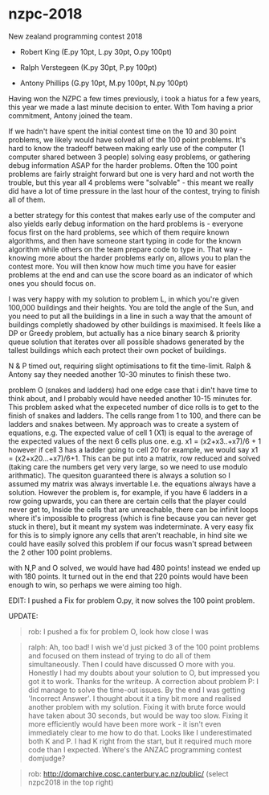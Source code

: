 # nzpc-2018
New zealand programming contest 2018

- Robert King (E.py 10pt, L.py 30pt, O.py 100pt)

- Ralph Verstegeen (K.py 30pt, P.py 100pt)

- Antony Phillips (G.py 10pt, M.py 100pt, N.py 100pt)

Having won the NZPC a few times previously, i took a hiatus for a few years, this year we made a last minute decision to enter. With Tom having a prior commitment, Antony joined the team.

If we hadn't have spent the initial contest time on the 10 and 30 point problems, we likely would have solved all of the 100 point problems. It's hard to know the tradeoff between making early use of the computer (1 computer shared between 3 people) solving easy problems, or gathering debug information ASAP for the harder problems. Often the 100 point problems are fairly straight forward but one is very hard and not worth the trouble, but this year all 4 problems were "solvable" - this meant we really did have a lot of time pressure in the last hour of the contest, trying to finish all of them.

a better strategy for this contest that makes early use of the computer and also yields early debug information on the hard problems is - everyone focus first on the hard problems, see which of them require known algorithms,
and then have someone start typing in code for the known algorithm while others on the team prepare code to type in. That way - knowing more about the harder problems early on, allows you to plan the contest more. You will then know how much time you have for easier problems at the end and can use the score board as an indicator of which ones you should focus on.

I was very happy with my solution to problem L, in which you're given 100,000 buildings and their heights. You are told the angle of the Sun, and you need to put all the buildings in a line in such a way that the amount of buildings completly shadowed by other buildings is maximised. It feels like a DP or Greedy problem, but actually has a nice binary search & priority queue solution that iterates over all possible shadows generated by the tallest buildings which each protect their own pocket of buildings.

N & P timed out, requiring slight optimisations to fit the time-limit. Ralph & Antony say they needed another 10-30 minutes to finish these two.

problem O (snakes and ladders) had one edge case that i din't have time to think about, and I probably would have needed another 10-15 minutes for. This problem asked what the expeceted number of dice rolls is to get to the finish of snakes and ladders. The cells range from 1 to 100, and there can be ladders and snakes between. My approach was to create a system of equations, e.g. The expected value of cell 1 (X1) is equal to the average of the expected values of the next 6 cells plus one.
e.g. x1 = (x2+x3..+x7)/6 + 1
however if cell 3 has a ladder going to cell 20 for example, we would say x1 = (x2+x20...+x7)/6+1.
This can be put into a matrix, row reduced and solved (taking care the numbers get very very large, so we need to use modulo arithmatic). The quesiton guaranteed there is always a solution so I assumed my matrix was always invertable I.e. the equations always have a solution. However the problem is, for example, if you have 6 ladders in a row going upwards, you can there are certain cells that the player could never get to, Inside the cells that are unreachable, there can be infinit loops where it's impossible to progress (which is fine because you can never get stuck in there), but it meant my system was indeterminate. A very easy fix for this is to simply ignore any cells that aren't reachable, in hind site we could have easily solved this problem if our focus wasn't spread between the 2 other 100 point problems. 

with N,P and O solved, we would have had 480 points! instead we ended up with 180 points. It turned out in the end that 220 points would have been enough to win, so perhaps we were aiming too high.


EDIT:
I pushed a Fix for problem O.py, it now solves the 100 point problem.

UPDATE:
>rob: I pushed a fix for problem O, look how close I was


>ralph: Ah, too bad! I wish we'd just picked 3 of the 100 point problems and focused on them instead of trying to do all of them simultaneously. Then I could have discussed O more with you.
Honestly I had my doubts about your solution to O, but impressed you got it to work.
Thanks for the writeup.
A correction about problem P: I did manage to solve the time-out issues. By the end I was getting 'Incorrect Answer'. I thought about it a tiny bit more and realised another problem with my solution. Fixing it with brute force would have taken about 30 seconds, but would be way too slow. Fixing it more efficiently would have been more work - it isn't even immediately clear to me how to do that.
Looks like I underestimated both K and P. I had K right from the start, but it required much more code than I expected.
Where's the ANZAC programming contest domjudge?


>rob: http://domarchive.cosc.canterbury.ac.nz/public/ (select nzpc2018 in the top right)


